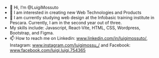 - 👋 Hi, I’m @LuigiMossuto
- 👀 I am interested in creating new Web Technologies and Products
- 🌱 I am currently studying web design at the Infobasic training institute in Pescara. Currently, I am in the second year out of three.
- My skills include: Javascript, React-Vite, HTML, CSS, Wordpress, Bootstrap, and Figma.
- 📫 How to reach me on Linkedin: www.linkedin.com/in/luigimossuto/, Instagram: www.instagram.com/luigimossu_/ and Facebook: www.facebook.com/luigi.luigi.754365

<!---
LuigiMossuto/LuigiMossuto is a ✨ special ✨ repository because its `README.md` (this file) appears on your GitHub profile.
You can click the Preview link to take a look at your changes.
--->
